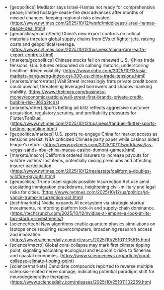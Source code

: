 - [geopolitics] Mediator says Israel-Hamas not ready for comprehensive peace; limited hostage-cease-fire deal advances after months of missed chances, keeping regional risks elevated. (https://www.nytimes.com/2025/10/12/world/middleeast/israel-hamas-peace-deal.html)
- [geopolitics/macro/tech] China’s new export controls on critical materials threaten global supply chains from EVs to fighter jets, raising costs and geopolitical leverage. (https://www.nytimes.com/2025/10/12/business/china-rare-earth-export-controls.html)
- [markets/geopolitics] Chinese stocks fell on renewed U.S.-China trade tensions; U.S. futures rebounded on calming rhetoric, underscoring headline-driven volatility. (https://www.cnbc.com/2025/10/13/asia-markets-hang-seng-index-csi-300-us-china-trade-tensions.html)
- [markets/macro/rates] Wall Street increasingly frets private credit boom could unwind, threatening leveraged borrowers and shadow-banking stability. (https://www.thetimes.com/business-money/economics/article/wall-street-first-brands-private-credit-bubble-risk-363q2tcds)
- [markets/other] Sports betting ad blitz reflects aggressive customer acquisition, regulatory scrutiny, and profitability pressures for Flutter/FanDuel. (https://www.nytimes.com/2025/10/12/business/fanduel-flutter-sports-betting-gambling.html)
- [geopolitics/markets] U.S. sports re-engage China for market access as tensions persist; NBA criticized Chinese party paper while casinos aided league’s return. (https://www.nytimes.com/2025/10/11/world/asia/las-vegas-sands-nba-china-macau-casino-dumont-games.html)
- [markets/macro] California ordered insurers to increase payouts for wildfire victims’ lost items, potentially raising premiums and affecting insurer participation. (https://www.nytimes.com/2025/10/12/realestate/california-doubles-wildfire-payouts.html)
- [geopolitics] Trump team signals possible Insurrection Act use amid escalating immigration crackdowns, heightening civil-military and legal risks for cities. (https://www.nytimes.com/2025/10/12/us/politics/jd-vance-trump-insurrection-act.html)
- [tech/markets] Nvidia expands AI ecosystem via strategic startup investments, reinforcing platform lock-in and supply-chain dominance. (https://techcrunch.com/2025/10/12/nvidias-ai-empire-a-look-at-its-top-startup-investments/)
- [science/tech] New algorithms enable quantum physics simulations on laptops once requiring supercomputers, broadening research access and innovation. (https://www.sciencedaily.com/releases/2025/10/251011105515.htm)
- [science/macro] Global coral collapse may mark first climate tipping point, signaling escalating ecological and economic risks to fisheries and coastal economies. (https://www.sciencenews.org/article/coral-collapse-climate-tipping-point)
- [science/markets] Candidate compounds reported to reverse multiple sclerosis–related nerve damage, indicating potential paradigm shift for neurodegenerative therapies. (https://www.sciencedaily.com/releases/2025/10/251011102259.htm)